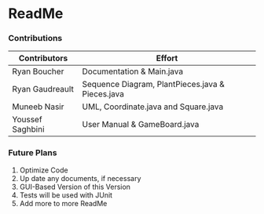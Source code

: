 ﻿
# ReadMe


### Contributions

|Contributors |Effort |
|----------------|-------------------------------|
|Ryan Boucher  | Documentation & Main.java          |
|Ryan Gaudreault | Sequence Diagram, PlantPieces.java & Pieces.java|
|Muneeb Nasir|UML, Coordinate.java and Square.java|
|Youssef Saghbini|User Manual & GameBoard.java|

### Future Plans
1. Optimize Code 
2. Up date any documents, if necessary
3. GUI-Based Version of this Version
4. Tests will be used with JUnit
5. Add more to more ReadMe






